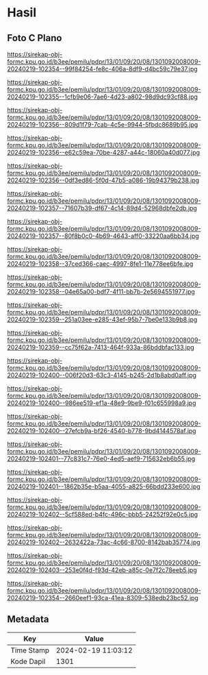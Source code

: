 # Hasil

## Foto C Plano

https://sirekap-obj-formc.kpu.go.id/b3ee/pemilu/pdpr/13/01/09/20/08/1301092008009-20240219-102354--99f84254-fe8c-406a-8df9-d4bc59c79e37.jpg

https://sirekap-obj-formc.kpu.go.id/b3ee/pemilu/pdpr/13/01/09/20/08/1301092008009-20240219-102355--1cfb9e06-7ae6-4d23-a802-98d9dc93cf88.jpg

https://sirekap-obj-formc.kpu.go.id/b3ee/pemilu/pdpr/13/01/09/20/08/1301092008009-20240219-102356--809d1f79-7cab-4c5e-9944-5fbdc8689b95.jpg

https://sirekap-obj-formc.kpu.go.id/b3ee/pemilu/pdpr/13/01/09/20/08/1301092008009-20240219-102356--e62c59ea-70be-4287-a44c-18060a40d077.jpg

https://sirekap-obj-formc.kpu.go.id/b3ee/pemilu/pdpr/13/01/09/20/08/1301092008009-20240219-102356--0df3ed86-5f0d-47b5-a086-19b94379b238.jpg

https://sirekap-obj-formc.kpu.go.id/b3ee/pemilu/pdpr/13/01/09/20/08/1301092008009-20240219-102357--71607b39-df67-4c14-89d4-52968dbfe2db.jpg

https://sirekap-obj-formc.kpu.go.id/b3ee/pemilu/pdpr/13/01/09/20/08/1301092008009-20240219-102357--80f8b0c0-4b69-4643-aff0-33220aa6bb34.jpg

https://sirekap-obj-formc.kpu.go.id/b3ee/pemilu/pdpr/13/01/09/20/08/1301092008009-20240219-102358--37ced366-caec-4997-8fe1-11e778ee6bfe.jpg

https://sirekap-obj-formc.kpu.go.id/b3ee/pemilu/pdpr/13/01/09/20/08/1301092008009-20240219-102358--04e65a00-bdf7-4f11-bb7b-2e5694551977.jpg

https://sirekap-obj-formc.kpu.go.id/b3ee/pemilu/pdpr/13/01/09/20/08/1301092008009-20240219-102359--251a03ee-e285-43ef-95b7-7be0e133b9b8.jpg

https://sirekap-obj-formc.kpu.go.id/b3ee/pemilu/pdpr/13/01/09/20/08/1301092008009-20240219-102359--cc75f62a-7413-464f-933a-86bddbfac133.jpg

https://sirekap-obj-formc.kpu.go.id/b3ee/pemilu/pdpr/13/01/09/20/08/1301092008009-20240219-102400--006f20d3-63c3-4145-b245-2d1b8abd0aff.jpg

https://sirekap-obj-formc.kpu.go.id/b3ee/pemilu/pdpr/13/01/09/20/08/1301092008009-20240219-102400--986ee519-ef1a-48e9-9be9-f01c655998a9.jpg

https://sirekap-obj-formc.kpu.go.id/b3ee/pemilu/pdpr/13/01/09/20/08/1301092008009-20240219-102400--27efcb9a-bf26-4540-b778-9bd4144578af.jpg

https://sirekap-obj-formc.kpu.go.id/b3ee/pemilu/pdpr/13/01/09/20/08/1301092008009-20240219-102401--77c831c7-76e0-4ed5-aef9-715632eb6b55.jpg

https://sirekap-obj-formc.kpu.go.id/b3ee/pemilu/pdpr/13/01/09/20/08/1301092008009-20240219-102401--1862b35e-b5aa-4055-a825-66bdd233e600.jpg

https://sirekap-obj-formc.kpu.go.id/b3ee/pemilu/pdpr/13/01/09/20/08/1301092008009-20240219-102402--5cf588ed-b4fc-496c-bbb5-24252f92e0c5.jpg

https://sirekap-obj-formc.kpu.go.id/b3ee/pemilu/pdpr/13/01/09/20/08/1301092008009-20240219-102402--2632422a-73ac-4c66-8700-8142bab35774.jpg

https://sirekap-obj-formc.kpu.go.id/b3ee/pemilu/pdpr/13/01/09/20/08/1301092008009-20240219-102403--253e0f4d-f93d-42eb-a85c-0e7f2c78eeb5.jpg

https://sirekap-obj-formc.kpu.go.id/b3ee/pemilu/pdpr/13/01/09/20/08/1301092008009-20240219-102354--2660eef1-93ca-41ea-8309-538edb23bc52.jpg


## Metadata

| Key        | Value               |
| ---------- | ------------------- |
| Time Stamp | 2024-02-19 11:03:12 |
| Kode Dapil | 1301                |



